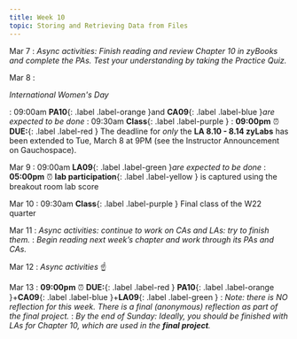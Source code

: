 ```yaml
---
title: Week 10
topic: Storing and Retrieving Data from Files
---
```

Mar 7
 : _Async activities: Finish reading and review Chapter 10 in zyBooks and complete the PAs.
Test your understanding by taking the Practice Quiz._

Mar 8
: <p class="text-grey-dk-000 mb-0"><em>International Women's Day</em></p>

 : 09:00am **PA10**{: .label .label-orange }and **CA09**{: .label .label-blue }_are expected to be done_
 : 09:30am **Class**{: .label .label-purple }
 : **09:00pm** ⏰  **DUE:**{: .label .label-red } The deadline for _only_ the **LA 8.10 - 8.14 zyLabs** has been extended to Tue, March 8 at 9PM (see the Instructor Announcement on Gauchospace).

Mar 9
 : 09:00am **LA09**{: .label .label-green }_are expected to be done_
 : **05:00pm** ⏰  **lab participation**{: .label .label-yellow } is captured using the breakout room lab score

Mar 10
 : 09:30am **Class**{: .label .label-purple } Final class of the W22 quarter

Mar 11
 : _Async activities: continue to work on CAs and LAs: try to finish them._
 : _Begin reading next week’s chapter and work through its PAs and CAs._

Mar 12
 : _Async activities_ ☝️ 

Mar 13
 : **09:00pm** ⏰  **DUE:**{: .label .label-red } **PA10**{: .label .label-orange }+**CA09**{: .label .label-blue }+**LA09**{: .label .label-green } 
 : _Note: there is NO reflection for this week. There is a final (anonymous) reflection as part of the final project._
 : _By the end of Sunday: Ideally, you should be finished with LAs for Chapter 10, which are used in the **final project**._

